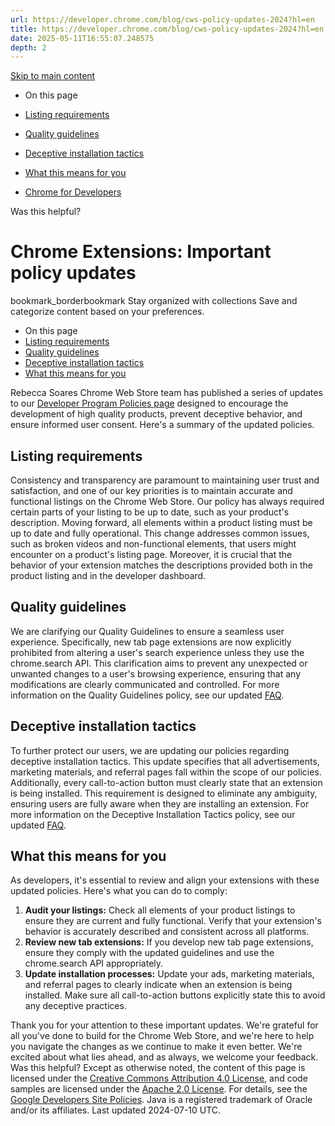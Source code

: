 ```yaml
---
url: https://developer.chrome.com/blog/cws-policy-updates-2024?hl=en
title: https://developer.chrome.com/blog/cws-policy-updates-2024?hl=en
date: 2025-05-11T16:55:07.248575
depth: 2
---
```


[ Skip to main content ](https://developer.chrome.com/blog/cws-policy-updates-2024?hl=en#main-content)


  * On this page
  * [Listing requirements](https://developer.chrome.com/blog/cws-policy-updates-2024?hl=en#listing_requirements)
  * [Quality guidelines](https://developer.chrome.com/blog/cws-policy-updates-2024?hl=en#quality_guidelines)
  * [Deceptive installation tactics](https://developer.chrome.com/blog/cws-policy-updates-2024?hl=en#deceptive_installation_tactics)
  * [What this means for you](https://developer.chrome.com/blog/cws-policy-updates-2024?hl=en#what_this_means_for_you)


  * [ Chrome for Developers ](https://developer.chrome.com/)


Was this helpful?
#  Chrome Extensions: Important policy updates 
bookmark_borderbookmark Stay organized with collections  Save and categorize content based on your preferences.
  * On this page
  * [Listing requirements](https://developer.chrome.com/blog/cws-policy-updates-2024?hl=en#listing_requirements)
  * [Quality guidelines](https://developer.chrome.com/blog/cws-policy-updates-2024?hl=en#quality_guidelines)
  * [Deceptive installation tactics](https://developer.chrome.com/blog/cws-policy-updates-2024?hl=en#deceptive_installation_tactics)
  * [What this means for you](https://developer.chrome.com/blog/cws-policy-updates-2024?hl=en#what_this_means_for_you)


Rebecca Soares 
Chrome Web Store team has published a series of updates to our [Developer Program Policies page](https://developer.chrome.com/blog/cws-policy-updates-2024/docs/webstore/program-policies) designed to encourage the development of high quality products, prevent deceptive behavior, and ensure informed user consent. Here's a summary of the updated policies.
## Listing requirements
Consistency and transparency are paramount to maintaining user trust and satisfaction, and one of our key priorities is to maintain accurate and functional listings on the Chrome Web Store. Our policy has always required certain parts of your listing to be up to date, such as your product's description. Moving forward, all elements within a product listing must be up to date and fully operational. This change addresses common issues, such as broken videos and non-functional elements, that users might encounter on a product's listing page.
Moreover, it is crucial that the behavior of your extension matches the descriptions provided both in the product listing and in the developer dashboard.
## Quality guidelines
We are clarifying our Quality Guidelines to ensure a seamless user experience. Specifically, new tab page extensions are now explicitly prohibited from altering a user's search experience unless they use the chrome.search API. This clarification aims to prevent any unexpected or unwanted changes to a user's browsing experience, ensuring that any modifications are clearly communicated and controlled. For more information on the Quality Guidelines policy, see our updated [FAQ](https://developer.chrome.com/docs/webstore/program-policies/quality-guidelines-faq).
## Deceptive installation tactics
To further protect our users, we are updating our policies regarding deceptive installation tactics. This update specifies that all advertisements, marketing materials, and referral pages fall within the scope of our policies. Additionally, every call-to-action button must clearly state that an extension is being installed. This requirement is designed to eliminate any ambiguity, ensuring users are fully aware when they are installing an extension. For more information on the Deceptive Installation Tactics policy, see our updated [FAQ](https://developer.chrome.com/docs/webstore/program-policies/deceptive-installation-tactics-faq).
## What this means for you
As developers, it's essential to review and align your extensions with these updated policies.
Here's what you can do to comply:
  1. **Audit your listings:** Check all elements of your product listings to ensure they are current and fully functional. Verify that your extension's behavior is accurately described and consistent across all platforms.
  2. **Review new tab extensions:** If you develop new tab page extensions, ensure they comply with the updated guidelines and use the chrome.search API appropriately.
  3. **Update installation processes:** Update your ads, marketing materials, and referral pages to clearly indicate when an extension is being installed. Make sure all call-to-action buttons explicitly state this to avoid any deceptive practices.


Thank you for your attention to these important updates. We're grateful for all you've done to build for the Chrome Web Store, and we're here to help you navigate the changes as we continue to make it even better. We're excited about what lies ahead, and as always, we welcome your feedback.
Was this helpful?
Except as otherwise noted, the content of this page is licensed under the [Creative Commons Attribution 4.0 License](https://creativecommons.org/licenses/by/4.0/), and code samples are licensed under the [Apache 2.0 License](https://www.apache.org/licenses/LICENSE-2.0). For details, see the [Google Developers Site Policies](https://developers.google.com/site-policies). Java is a registered trademark of Oracle and/or its affiliates.
Last updated 2024-07-10 UTC.

